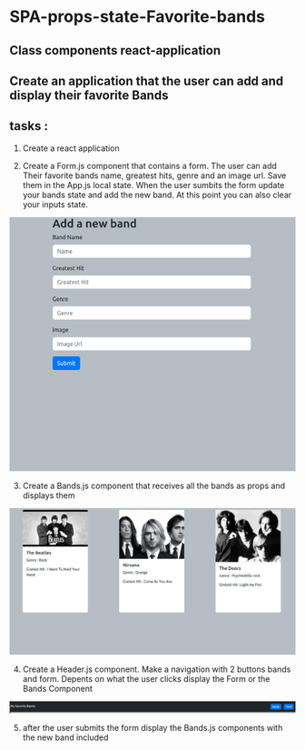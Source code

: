 # SPA-props-state-Favorite-bands


## Class components react-application 

## Create an application that the user can add and display their favorite Bands


## tasks : 
   1. Create a react application

   2. Create a Form.js component that contains a form. The user can add Their favorite bands name, greatest hits, genre and an image url.
   Save them in the App.js local state. 
   When the user sumbits the form update your bands state and add the new band. At this point you can also clear your inputs state.

![form](./mockups/form.png)



   3. Create a Bands.js component that receives all the bands as props and displays them

![bands component](./mockups/bands.png)

   4. Create a Header.js component. Make a navigation with 2 buttons bands and form.
    Depents on what the user clicks display the Form or the Bands Component

 ![navigation](./mockups/nav.png)


   5. after the user submits the form display the Bands.js components with the new band included





